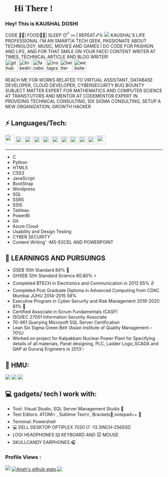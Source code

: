 <h1 style="font-family: 'JetBrains Mono'"> 👋 Hi There ! </h1>
<h3>Hey! This is KAUSHAL DOSHI </h3>

CODE 👨‍💻| FOOD🍟🌭| SLEEP 😴 💤 | REPEAT♐️♋️ 
<img src="ss.png">
KAUSHAL'S LIFE <br>
PROFESSIONAL
I'M AN SMART|A TECH GEEK, PASSIONATE ABOUT TECHNOLOGY, MUSIC, MOVIES AND GAMES
I DO CODE FOR PASHION AND LIFE, AND FOR THAT SMILE ON YOUR FACE!
CONTENT WRITER AT TIMES, TECHNICAL ARTICLE AND BLOG WRITER!
<br>
[<img src='https://cdn.jsdelivr.net/npm/simple-icons@3.0.1/icons/github.svg' alt='github' height='40'>](https://github.com/KaushalDoshi)  [<img src='https://cdn.jsdelivr.net/npm/simple-icons@3.0.1/icons/linkedin.svg' alt='linkedin' height='40'>](https://www.linkedin.com/in/kaushal-doshi-b482ab37)  [<img src='https://cdn.jsdelivr.net/npm/simple-icons@3.0.1/icons/facebook.svg' alt='facebook' height='40'>](https://www.facebook.com/kaushaladoshi)  [<img src='https://cdn.jsdelivr.net/npm/simple-icons@3.0.1/icons/instagram.svg' alt='instagram' height='40'>](https://www.instagram.com/kaushaldoshi/)  [<img src='https://cdn.jsdelivr.net/npm/simple-icons@3.0.1/icons/twitter.svg' alt='twitter' height='40'>](https://twitter.com/kaushycreativty)  [<img src='https://cdn.jsdelivr.net/npm/simple-icons@3.0.1/icons/icloud.svg' alt='website' height='40'>](https://www.kd-secure.xyz) 

REACH ME FOR WORKS RELATED TO VIRTUAL ASSISTANT, DATABASE DEVELOPER, CLOUD DEVELOPER, CYBERSECURITY BUG BOUNTY
SUBJECT MATTER EXPERT FOR MATHEMATICS AND COMPUTER SCIENCE AT TRANSTUTORS AND MENTOR AT CODEMENTOR
EXPERT IN PROVIDING TECHNICAL CONSULTING, SIX SIGMA CONSULTING, SETUP A NEW ORGANIZATION, GROWTH HACKER

## ⚡ Languages/Tech:
<p>	
<img src = "https://cdn.iconscout.com/icon/free/png-512/c-programming-569564.png" width="30">
<img src = "https://user-images.githubusercontent.com/42747200/46140125-da084900-c26d-11e8-8ea7-c45ae6306309.png" width="25">
<img src = "https://cdn3.iconfinder.com/data/icons/logos-and-brands-adobe/512/267_Python-512.png" width = "25">
<img src = "https://cdn.iconscout.com/icon/free/png-256/html5-40-1175193.png" width = "25">
<img src = "https://cdn4.iconfinder.com/data/icons/social-media-logos-6/512/121-css3-512.png" width = "25">
<img src = "https://upload.wikimedia.org/wikipedia/commons/thumb/9/99/Unofficial_JavaScript_logo_2.svg/1024px-Unofficial_JavaScript_logo_2.svg.png" width = "25">
<img src = "https://cdn.iconscout.com/icon/free/png-256/bootstrap-226077.png" width = "25">
<img src = "https://cdn3.iconfinder.com/data/icons/social-media-2169/24/social_media_social_media_logo_git-512.png" width = "25">
<img src="https://cdn1.iconfinder.com/data/icons/flat-rounded-icons/48/ico-26-512.png" width="25">
<img src = "https://i2.wp.com/blogs.perficient.com/files/2015/09/Azure-SQL-Database.png?fit=512%2C512&ssl=1" width = "25">
<img src = "https://www.searchpng.com/wp-content/uploads/2019/02/Google-Cloud-Logo-PNG-Image.png" width="28">	
</p>
<hr>

 - C
 - Python 
 - HTML5 
 - CSS3 
 - JavaScript 
 - BootStrap
 - Wordpress
 - SQL
 - SSRS
 - SSIS
 - Tableau
 - PowerBI
 - Git
 - Azure Cloud
 - Usability and Design Testing
 - CYBER SECURITY  
 - Content Writing'
 -MS-EXCEL AND POWERPOINT

##  👀 LEARNINGS AND PURSUINGS

- GSEB 10th Standard 84% 📝
- GHSEB 12th Standard Science 80.80%  ⚡
- Completed BTECH in Electronics and Communication in 2012 65% ✌️
- Completed Post Graduate Diploma in Advanced Computing from CDAC Mumbai JUHU 2014-2015 58% 
- Executive Program in Cyber Security and Risk Management 2019-2020 81% 🏫 
- Certified Associate in Scrum Fundamentals (CASF)
- ISO/IEC 27001 Information Security Associate
- 70-461 Querying Microsoft SQL Server Certification
- Lean Six Sigma Green Belt (Asian Institute of Quality Management – 70%)
- Worked on project for Kalpakkam Nuclear Power Plant for Specifying details of all materials, Panel designing, PLC, Ladder Logic,SCADA and QAP at Gururaj Engineers in 2013✨ 


##  💬 HMU:

 <a href="https://www.linkedin.com/in/kaushal-doshi-b482ab37//"><img src="https://img.shields.io/badge/IN---KAUSHAL%20DOSHI-blue"></a> 
 <a href="https://twitter.com/kaushycreativty"><img src="https://img.shields.io/twitter/url?style=social&url=https%3A%2F%2Ftwitter.com%2Fkaushycreativty"></a> 
 <a href="mailto:doshikaushal007@gmail.com"><img src="https://img.shields.io/badge/GMAIL-doshikaushal007%40gmail.com-red"></a>


##  💻 gadgets/ tech I work with:

 - Tool: Visual Studio, SQL Server Management Studio 🤖
 - Text Editors: ATOM🔥 , Sublime Text☠️, Brackets🤡,notepad++ 📝  
 - Terminal: Powershell
 - 💻 DELL DESKTOP OPTIPLEX 7020 I7 -13.3INCH-256SSD
 - LOGI HEADPHONES ⌨️ KEYBOARD AND 🐭 MOUSE
 - SKULLCANDY EARPHONES 🎧 
			
 ### Profile Views :<br>
 
  <img src="https://profile-counter.glitch.me/KaushalDoshi/count.svg" />
<a href="https://github.com/KaushalDoshi/github-readme-stats">
  <img align="center" src="https://github-readme-stats.anuraghazra1.vercel.app/api?username=KaushalDoshi&show_icons=true&include_all_commits=true&theme=material-palenight" alt="Ansh's github stats" />
</a>
<a href="https://github.com/KaushalDoshi/github-readme-stats">
  
  <img align="center" src="https://github-readme-stats.anuraghazra1.vercel.app/api/top-langs/?username=KaushalDoshi&layout=compact&theme=material-palenight" />
</a>
